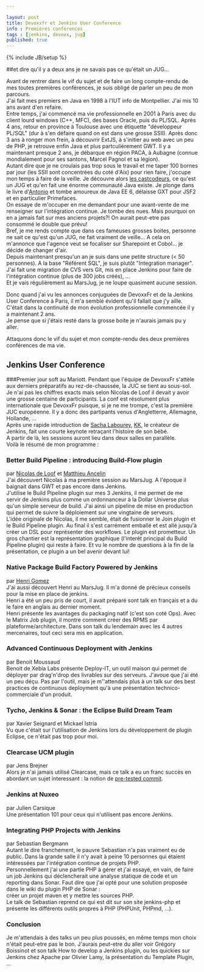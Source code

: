 ```yaml
---

layout: post
title: Devoxxfr et Jenkins User Conference
info : Premières conférences
tags : [jenkins, devoxx, jug]
published: true
---
```


{% include JB/setup %}

##et dire qu'il y a deux ans je ne savais pas ce qu'était un JUG...

Avant de rentrer dans le vif du sujet et de faire un long compte-rendu de mes toutes premières conférences, je suis
obligé de parler un peu de mon parcours.   
J'ai fait mes premiers en Java en 1998 à l'IUT info de Montpellier. J'ai mis 10 ans avant d'en refaire.   
Entre temps, j'ai commencé ma vie professionnelle en 2001 à Paris avec du client lourd windows (C++, MFC), des bases Oracle,
puis du PL/SQL. Après 4 ans, retour en province à Toulouse avec une étiquette "développeur PL/SQL" (dur à s'en défaire
quand on est dans une grosse SSII). Après donc 3 ans à ronger mon frein, à découvrir ExtJS, à s'initier au web avec un peu de PHP,
je retrouve enfin Java et plus partculièrement GWT. Il y a maintenant presque 2 ans, je débarque en région PACA, à Aubagne (connue
mondialement pour ses santons, Marcel Pagnol et sa légion).   
Autant dire que je ne croulais pas trop sous le travail et me taper 100 bornes par jour (les SSII sont concentrées du coté d'Aix)
pour rien faire, j'occupe mon temps à faire de la veille. Je découvre alors [les castcodeurs](http://lescastcodeurs.com/), ce qu'est un JUG et qu'en fait
une énorme communauté Java existe. Je plonge dans le livre d'[Antonio](https://twitter.com/#!/agoncal) et tombe amoureux de Java EE 6, délaisse GXT pour JSF2
et en particulier Primefaces.   
On essaye de m'occuper en me demandant pour une avant-vente de me renseigner sur l'intégration continue. Je tombe des nues.
Mais pourquoi on en a jamais fait sur mes anciens projets?! On aurait peut-etre pas consommé le double que prévu!   
Bref, je me rends compte que dans ces fameuses grosses boites, personne ne sait ce qu'est qu'un JUG, ne fait vraiment de veille...
A cela on m'annonce que l'agence veut se focaliser sur Sharepoint et Cobol... je décide de changer d'air.   
Depuis maintenant presqu'un an je suis dans une petite structure (< 50 personnes). A la base "Référent SQL", je suis plutôt
"Integration manager". J'ai fait une migration de CVS vers Git, mis en place Jenkins pour faire de l'intégration continue (plus de 300
jobs créés), ...   
Et je vais régulièrement au MarsJug, je ne loupe quasiment aucune session.

Donc quand j'ai vu les annonces conjuguées de DevoxxFr et de la Jenkins User Conference à Paris, il m'a semblé évident qu'il fallait
que j'y aille. C'était dans la continuité de mon évolution professionnelle commencée il y a maintenant 2 ans.   
Je pense que si j'étais resté dans la grosse boite je n'aurais jamais pu y aller.   

Attaquons donc le vif du sujet et mon compte-rendu des deux premières conférences de ma vie.

## Jenkins User Conference

###Premier jour soft au Mariott.
Pendant que l'équipe de DevoxxFr s'attèle aux derniers préparatifs au rez-de-chaussée, la JUC se tient au sous-sol. Je n'ai pas les chiffres
exacts mais selon Nicolas de Loof il devait y avoir une grosse centaine de participants.
La conf est résolument plus internationale que DevoxxFr puisque, si je ne me trompe, c'est la première JUC européenne. Il y
a donc des partipants venus d'Angletterre, Allemagne, Hollande, ...   
Après une rapide introduction de [Sacha Labourey](https://twitter.com/#!/sachalabourey), [KK](https://twitter.com/#!/kohsukekawa), le créateur de Jenkins, fait une courte keynote retraçant l'histoire de son bébé.   
A partir de là, les sessions auront lieu dans deux salles en parallèle.   
Voilà le résumé de mon programme :
### Better Build Pipeline  : introducing Build-Flow plugin
par [Nicolas de Loof](https://twitter.com/#!/ndeloof) et [Matthieu Ancelin](https://twitter.com/#!/trevorreznik)   
J'ai découvert Nicolas à ma première session au MarsJug. A l'époque il baignait dans GWT et pas encore dans Jenkins.   
J'utilise le Build Pipeline plugin sur mes 3 Jenkins, il me permet de me servir de Jenkins plus comme un ordonnanceur
à la Dollar Universe plus qu'un simple serveur de build. J'ai ainsi un pipeline de mise en production qui permet de suivre
la déploiement sur une vingtaine de serveurs.   
L'idée originale de Nicolas, il me semble, était de fusionner le Join plugin et le Build Pipeline plugin. Au final il
s'est carrément emballé et est allé jusqu'à créer un DSL pour représenter des workflows. Le plugin est prometteur.
Un gros chantier est la représentation graphique (l'interêt principal du Build Pipeline plugin) qui reste à faire. Et
vu le nombre de questions à la fin de la présentation, ce plugin a un bel avenir devant lui!
### Native Package Build Factory Powered by Jenkins
par [Henri Gomez](https://twitter.com/#!/hgomez)   
J'ai aussi découvert Henri au MarsJug. Il m'a donné de précieux conseils pour la mise en place de jenkins.   
Henri a été un peu pris de court, il avait préparé sont talk en français et a du le faire en anglais au dernier moment.   
Henri présente les avantages du packaging natif (c'est son coté Ops). Avec le Matrix Job plugin, il montre comment créer des RPMS par plateforme/architecture.
Dans son talk du lendemain avec les 4 autres mercenaires, tout ceci sera mis en application.
### Advanced Continuous Deployment with Jenkins
par Benoit Moussaud   
Benoit de Xebia Labs présente Deploy-IT, un outil maison qui permet de déployer par drag'n'drop des livrables sur des serveurs.
J'avoue que j'ai été un peu déçu. Pas par l'outil, mais je m''attendais plus à un talk sur des best practices de
continuous deployment qu'à une présentation technico-commerciale d'un produit.
### Tycho, Jenkins & Sonar : the Eclipse Build Dream Team
par Xavier Seignard et Mickael Istria   
Vu que c'était sur l'utilisation de Jenkins lors du développement de plugin Eclipse, ce n'était pas trop pour moi.
### Clearcase UCM plugin
par Jens Brejner   
Alors je n'ai jamais utilisé Clearcase, mais ce talk a eu un franc succès en abordant un sujet interessant : la notion de [pre-tested commit](https://wiki.jenkins-ci.org/display/JENKINS/Designing+pre-tested+commit).
### Jenkins at Nuxeo
par Julien Carsique   
Une présentation 101 pour ceux qui n'utilisent pas encore Jenkins.
### Integrating PHP Projects with Jenkins
par Sebastian Bergmann   
Autant le dire franchement, le pauvre Sebastian n'a pas vraiment eu de public. Dans la grande salle il n'y avait à peine
10 personnes qui étaient intéressées par l'intégration continue de projets PHP.   
Personnellement j'ai une partie PHP à gérer et j'ai essayé, en vain, de faire un job Jenkins qui déclencherait une analyse statique de code
et un reporting dans Sonar. Faut dire que j'ai opté pour une solution proposée dans le wiki du plugin PHP de Sonar :   
créer un projet maven et y mettre les sources PHP.   
Le talk de Sebastian reprend ce qui est dit sur son site jenkins-php et présente les différents outils propres à PHP (PHPUnit, PHPmd, ...).
### Conclusion
Je m'attendais à des talks un peu plus poussés, en même temps mon choix n'était peut-etre pas le bon. J'aurais peut-etre du aller
voir Grégory Boissinot et son talk How to develop a Jenkins plugin, ou les quickies sur Jenkins chez Apache par Olivier Lamy,
la présentation du Template Plugin, ...


